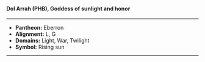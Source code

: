 #### Dol Arrah (PHB), Goddess of sunlight and honor
___

- **Pantheon:** Eberron
- **Alignment:** L, G
- **Domains:** Light, War, Twilight
- **Symbol:** Rising sun
___
